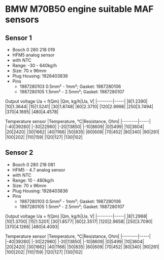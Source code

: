 # BMW M70B50 engine suitable MAF sensors #

## Sensor 1 ##

- Bosch 0 280 218 019
- HFM5 analog sensor
- with NTC
- Range: -30 - 640kg/h
- Size: 70 x 96mm
- Plug Housing: 1928403836
- Pins
  - 1987280103 0.5mm² - 1mm²; Gasket: 1987280106
  - 1987280105 1.5mm² - 2.5mm²; Gasket: 1987280107

Output voltage Ua = f(Qm)
|Qm, kg/h|Ua, V|
|--------|-----|
|8|1.2390|
|10|1.3644|
|15|1.5241|
|30|1.8748|
|60|2.3710|
|120|2.9998|
|250|3.7494|
|370|4.1695|
|480|4.4578|

Temperature sensor
|Temperature, °C|Resistance, Ohm|
|--------|-----|
|-40|39260|
|-30|22960|
|-20|13850|
|-10|8609|
|0|5499|
|10|3604|
|20|2420|
|30|1662|
|40|1166|
|50|835|
|60|609|
|70|452|
|80|340|
|90|261|
|100|202|
|110|159|
|120|127|
|130|102|

## Sensor 2 ##

- Bosch 0 280 218 081
- HFM5 - 4.7 analog sensor
- with NTC
- Range: 10 - 480kg/h
- Size: 70 x 96mm
- Plug Housing: 1928403836
- Pins
  - 1987280103 0.5mm² - 1mm²; Gasket: 1987280106
  - 1987280105 1.5mm² - 2.5mm²; Gasket: 1987280107

Output voltage Ua = f(Qm)
|Qm, kg/h|Ua, V|
|--------|-----|
|8|1.2968|
|10|1.3700|
|15|1.5201|
|30|1.8577|
|60|2.3517|
|120|2.9658|
|250|3.7090|
|370|4.1266|
|480|4.4093|

Temperature sensor
|Temperature, °C|Resistance, Ohm|
|--------|-----|
|-40|39260|
|-30|22960|
|-20|13850|
|-10|8609|
|0|5499|
|10|3604|
|20|2420|
|30|1662|
|40|1166|
|50|835|
|60|609|
|70|452|
|80|340|
|90|261|
|100|202|
|110|159|
|120|127|
|130|102|
